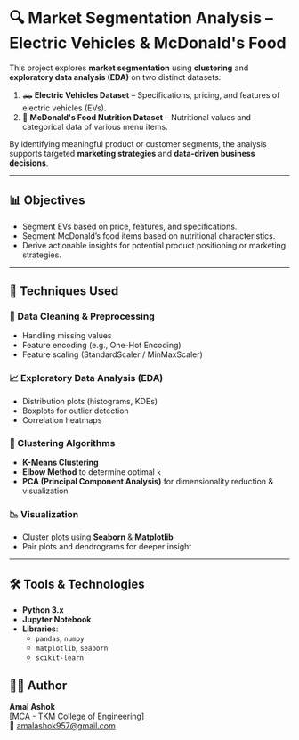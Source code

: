 # 🔍 Market Segmentation Analysis – Electric Vehicles & McDonald's Food

This project explores **market segmentation** using **clustering** and **exploratory data analysis (EDA)** on two distinct datasets:

1. 🛻 **Electric Vehicles Dataset** – Specifications, pricing, and features of electric vehicles (EVs).
2. 🍔 **McDonald's Food Nutrition Dataset** – Nutritional values and categorical data of various menu items.

By identifying meaningful product or customer segments, the analysis supports targeted **marketing strategies** and **data-driven business decisions**.

---

## 📊 Objectives

- Segment EVs based on price, features, and specifications.
- Segment McDonald’s food items based on nutritional characteristics.
- Derive actionable insights for potential product positioning or marketing strategies.

---

## 🧪 Techniques Used

### 🔧 Data Cleaning & Preprocessing
- Handling missing values
- Feature encoding (e.g., One-Hot Encoding)
- Feature scaling (StandardScaler / MinMaxScaler)

### 📈 Exploratory Data Analysis (EDA)
- Distribution plots (histograms, KDEs)
- Boxplots for outlier detection
- Correlation heatmaps

### 🤖 Clustering Algorithms
- **K-Means Clustering**
- **Elbow Method** to determine optimal `k`
- **PCA (Principal Component Analysis)** for dimensionality reduction & visualization

### 📉 Visualization
- Cluster plots using **Seaborn** & **Matplotlib**
- Pair plots and dendrograms for deeper insight

---

## 🛠️ Tools & Technologies

- **Python 3.x**
- **Jupyter Notebook**
- **Libraries**:
  - `pandas`, `numpy`
  - `matplotlib`, `seaborn`
  - `scikit-learn`

## 🧑‍💻 Author

**Amal Ashok**  
[MCA - TKM College of Engineering]  
📧 amalashok957@gmail.com

